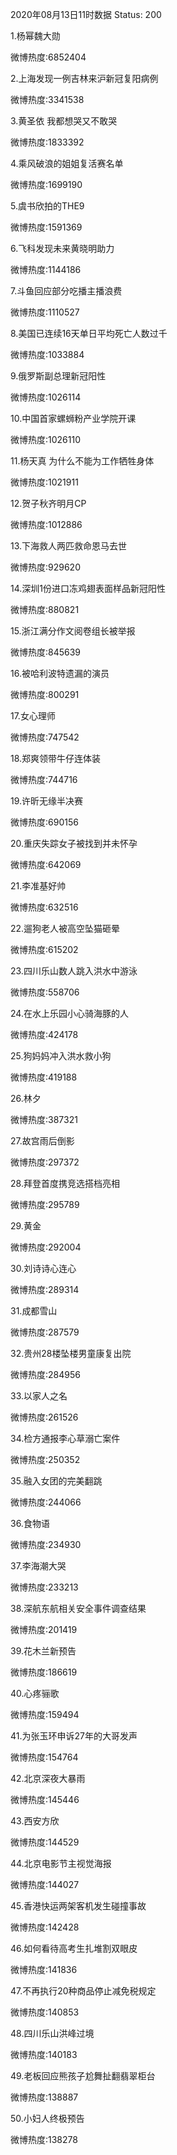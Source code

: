 2020年08月13日11时数据
Status: 200

1.杨幂魏大勋

微博热度:6852404

2.上海发现一例吉林来沪新冠复阳病例

微博热度:3341538

3.黄圣依 我都想哭又不敢哭

微博热度:1833392

4.乘风破浪的姐姐复活赛名单

微博热度:1699190

5.虞书欣拍的THE9

微博热度:1591369

6.飞科发现未来黄晓明助力

微博热度:1144186

7.斗鱼回应部分吃播主播浪费

微博热度:1110527

8.美国已连续16天单日平均死亡人数过千

微博热度:1033884

9.俄罗斯副总理新冠阳性

微博热度:1026114

10.中国首家螺蛳粉产业学院开课

微博热度:1026110

11.杨天真 为什么不能为工作牺牲身体

微博热度:1021911

12.贺子秋齐明月CP

微博热度:1012886

13.下海救人两匹救命恩马去世

微博热度:929620

14.深圳1份进口冻鸡翅表面样品新冠阳性

微博热度:880821

15.浙江满分作文阅卷组长被举报

微博热度:845639

16.被哈利波特遗漏的演员

微博热度:800291

17.女心理师

微博热度:747542

18.郑爽领带牛仔连体装

微博热度:744716

19.许昕无缘半决赛

微博热度:690156

20.重庆失踪女子被找到并未怀孕

微博热度:642069

21.李准基好帅

微博热度:632516

22.遛狗老人被高空坠猫砸晕

微博热度:615202

23.四川乐山数人跳入洪水中游泳

微博热度:558706

24.在水上乐园小心骑海豚的人

微博热度:424178

25.狗妈妈冲入洪水救小狗

微博热度:419188

26.林夕

微博热度:387321

27.故宫雨后倒影

微博热度:297372

28.拜登首度携竞选搭档亮相

微博热度:295789

29.黄金

微博热度:292004

30.刘诗诗心连心

微博热度:289314

31.成都雪山

微博热度:287579

32.贵州28楼坠楼男童康复出院

微博热度:284956

33.以家人之名

微博热度:261526

34.检方通报李心草溺亡案件

微博热度:250352

35.融入女团的完美翻跳

微博热度:244066

36.食物语

微博热度:234930

37.李海潮大哭

微博热度:233213

38.深航东航相关安全事件调查结果

微博热度:201419

39.花木兰新预告

微博热度:186619

40.心疼骊歌

微博热度:159494

41.为张玉环申诉27年的大哥发声

微博热度:154764

42.北京深夜大暴雨

微博热度:145446

43.西安方欣

微博热度:144529

44.北京电影节主视觉海报

微博热度:144027

45.香港快运两架客机发生碰撞事故

微博热度:142428

46.如何看待高考生扎堆割双眼皮

微博热度:141836

47.不再执行20种商品停止减免税规定

微博热度:140853

48.四川乐山洪峰过境

微博热度:140183

49.老板回应熊孩子尬舞扯翻翡翠柜台

微博热度:138887

50.小妇人终极预告

微博热度:138278

